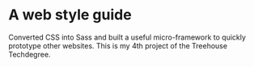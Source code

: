 # A web style guide
Converted CSS into Sass and built a useful micro-framework to quickly prototype other websites. This is my 4th project of the Treehouse Techdegree.
